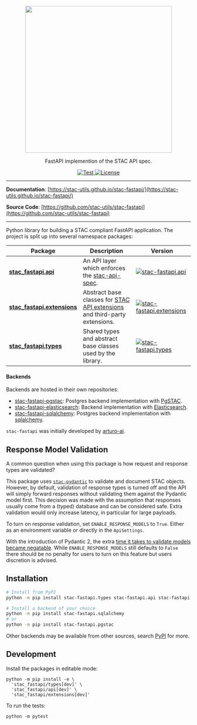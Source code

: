 <!-- markdownlint-disable MD033 MD041 -->

<p align="center">
  <img src="https://github.com/radiantearth/stac-site/raw/master/images/logo/stac-030-long.png" width=400>
  <p align="center">FastAPI implemention of the STAC API spec.</p>
</p>
<p align="center">
  <a href="https://github.com/stac-utils/stac-fastapi/actions?query=workflow%3Acicd" target="_blank">
      <img src="https://github.com/stac-utils/stac-fastapi/workflows/stac-fastapi/badge.svg" alt="Test">
  </a>
  <a href="https://github.com/stac-utils/stac-fastapi/blob/main/LICENSE" target="_blank">
      <img src="https://img.shields.io/github/license/stac-utils/stac-fastapi.svg" alt="License">
  </a>
</p>

---

**Documentation**: [https://stac-utils.github.io/stac-fastapi/](https://stac-utils.github.io/stac-fastapi/)

**Source Code**: [https://github.com/stac-utils/stac-fastapi](https://github.com/stac-utils/stac-fastapi)

---

Python library for building a STAC compliant FastAPI application.  The project is split up into several namespace
packages:

| Package |  Description | Version
| ------- |------------- | -------
[**stac_fastapi.api**](https://github.com/stac-utils/stac-fastapi/tree/main/stac_fastapi/api) | An API layer which enforces the [stac-api-spec](https://github.com/radiantearth/stac-api-spec). | [![stac-fastapi.api](https://img.shields.io/pypi/v/stac-fastapi.api?color=%2334D058&label=pypi)](https://pypi.org/project/stac-fastapi.api)
[**stac_fastapi.extensions**](https://github.com/stac-utils/stac-fastapi/tree/main/stac_fastapi/extensions) | Abstract base classes for [STAC API extensions](https://github.com/radiantearth/stac-api-spec/blob/master/extensions.md) and third-party extensions. | [![stac-fastapi.extensions](https://img.shields.io/pypi/v/stac-fastapi.extensions?color=%2334D058&label=pypi)](https://pypi.org/project/stac-fastapi.extensions)
[**stac_fastapi.types**](https://github.com/stac-utils/stac-fastapi/tree/main/stac_fastapi/types) | Shared types and abstract base classes used by the library. | [![stac-fastapi.types](https://img.shields.io/pypi/v/stac-fastapi.types?color=%2334D058&label=pypi)](https://pypi.org/project/stac-fastapi.types)

#### Backends

Backends are hosted in their own repositories:

- [stac-fastapi-pgstac](https://github.com/stac-utils/stac-fastapi-pgstac): Postgres backend implementation with [PgSTAC](https://github.com/stac-utils/pgstac).
- [stac-fastapi-elasticsearch](https://github.com/stac-utils/stac-fastapi-elasticsearch-opensearch): Backend implementation with [Elasticsearch](https://github.com/elastic/elasticsearch).
- [stac-fastapi-sqlalchemy](https://github.com/stac-utils/stac-fastapi-sqlalchemy): Postgres backend implementation with [sqlalchemy](https://www.sqlalchemy.org/).

`stac-fastapi` was initially developed by [arturo-ai](https://github.com/arturo-ai).


## Response Model Validation

A common question when using this package is how request and response types are validated?

This package uses [`stac-pydantic`](https://github.com/stac-utils/stac-pydantic) to validate and document STAC objects. However, by default, validation of response types is turned off and the API will simply forward responses without validating them against the Pydantic model first. This decision was made with the assumption that responses usually come from a (typed) database and can be considered safe. Extra validation would only increase latency, in particular for large payloads.

To turn on response validation, set `ENABLE_RESPONSE_MODELS` to `True`. Either as an environment variable or directly in the `ApiSettings`.

With the introduction of Pydantic 2, the extra [time it takes to validate models became negatable](https://github.com/stac-utils/stac-fastapi/pull/625#issuecomment-2045824578). While `ENABLE_RESPONSE_MODELS` still defaults to `False` there should be no penalty for users to turn on this feature but users discretion is advised.


## Installation

```bash
# Install from PyPI
python -m pip install stac-fastapi.types stac-fastapi.api stac-fastapi.extensions

# Install a backend of your choice
python -m pip install stac-fastapi.sqlalchemy
# or
python -m pip install stac-fastapi.pgstac
```

Other backends may be available from other sources, search [PyPI](https://pypi.org/) for more.

## Development

Install the packages in editable mode:

```shell
python -m pip install -e \
  'stac_fastapi/types[dev]' \
  'stac_fastapi/api[dev]' \
  'stac_fastapi/extensions[dev]'
```

To run the tests:

```shell
python -m pytest
```
